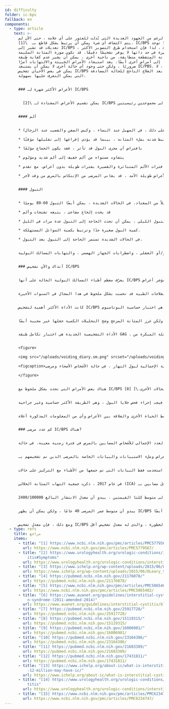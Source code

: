 ```yaml
---
id: difficulty
folder: ic-bps
fallback: en
components:
  - type: article
    text: >-
      على الرغم من الجهود العديدة التي بُذلت للعثور على أي علامة ، حتى الآن لم
      يتم اكتشاف أي شيء يمكن أن يرتبط بشكل قاطع بـ  \[1]. IC/BPS لا توجد
      تعديلات قد تشير إلى IC/BPS ، دون شك ، لذا فإن استخدام طرق التصوير الأكثر
      شهرة في حد ذاتها لا يوفر تشخيصًا دقيقًا. قد تكون صورة المثانة السليمة
      والمثانة المتقطعة متطابقة. من ناحية أخرى ، يمكن أن يشير عدم كفاية طبقة GAG
      إلى أمراض أخرى أيضًا. يعد استبعاد الأمراض الخبيثة والالتهابات أمرًا
      ضروريًا ، ولكن حتى وجود أي حالة أخرى لا يمكن أن يستبعد IC/PBS. لذلك ، لا
      يمكن في بعض الأحيان تشخيص IC/BPS إلا بعد العلاج الناجح للحالة المصادفة
      التي يمكن التعرف عليها بسهولة.


      ### الأعراض الأكثر شهرة لـ IC/BPS


        يمكن تقسيم الأعراض المعتادة لـ \[2] IC/BPS إلى مجموعتين رئيسيتين.


      #### ألم


      * ليس فقط مجرى البول والمثانة يمكن أن يتأثر ، ولكن أيضًا أسفل البطن أو منطقة الحوض أو العجان (علاوة على ذلك ، في المهبل عند النساء ، وكيس الصفن والقضيب عند الرجال)

      * قد ترتبط شدته بملء المثانة ، بينما قد يؤدي إفراغها إلى تقليلها مؤقتًا

      * بافتراض أن مجرى البول قد تأثر ، فقد يكون الجماع مؤلمًا

      * يتفاوت مستواه من ألم خفيف إلى ألم شديد ومؤلوم

      * في البداية ، يتم فصل فترات الألم المتناثرة والقصيرة بفترات طويلة بدون أعراض. مع تقدم IC/BPS ، يصبح الألم دائمًا ، ويمكن أن يحدث دون أي ارتباط بالإفراغ

      * حتى أثناء حالة مستقرة وخالية من الأعراض طويلة الأمد ، قد يعاني المرضى من الإنتكاس بالمرض من وقت لآخر.


      #### التبول


      * في البداية ، يكون التردد أعلى قليلاً من المعتاد. في الحالات الشديدة ، يمكن أيضًا التبول 60-80 يوميًا

      * قد يحدث إلحاح مفاجئ ، يتبعه تشنجات وألم

      * في الحالات الخفيفة ، لا يظهر التردد غير الطبيعي للتبول إلا في النهار. مع تطور التبول الليلي ، يمكن أن تحدث الحاجة إلى التبول عدة مرات في الليل.

      * كمية البول صغيرة جدًا وترتبط بكمية السوائل المستهلكة.

      * في الحالات الشديدة تستمر الحاجة إلى التبول بعد التبول.


      يختلف وجود هذه الأعراض باختلاف المرضى ويتأثر بعدة عوامل. وهي تناول أطعمة ومشروبات معينة ، وكمية الإجهاد البدني و/أو العقلي ، واضطرابات الجهاز الهضمي ، والتهابات المسالك البولية (UTIs ) و (عند النساء) الدورة الشهرية (عادة ما تكون الأعراض أسوأ بعد الإباضة).


      ### آنذاك والآن تشخيص IC/BPS


      يعرّف معظم أطباء المسالك البولية الحالة على أنها IC/BPS إذا استمرت الأعراض المميزة لفترة معينة (1.5-6 أشهر) بالنظر إلى أنه يمكن استبعاد كل مرض له أعراض مماثلة. يمكن لملء الاستبيانات تحديد وجود الأعراض ؛ مؤشر أعراض O’Leary-Sant هو أحد أكثر المؤشرات استخدامًا \[3]. ومع ذلك ، نظرًا لعدم وجود اختبارات عملية أو أي نوع آخر من الفحوصات التي يمكن أن تؤكد بشكل قاطع IC/BPS ، لا يمكن أبدًا تشخيص الحالة بدقة 100٪.


      لحسن الحظ ، هناك عدد كبير من الفحوصات التكميلية التي يمكن استخدامها لتحسين التشخيص ، ولكن أيضًا العلاجات الطبية قد تحسنت بشكل ملحوظ في هذا المجال في السنوات الأخيرة.


      كانت الأداة الأكثر أهمية لتشخيص IC/BPS هي اختبار حساسية البوتاسيوم (المعروف أيضًا باسم اختبار بارسونز أو PST). أكد هذا عدم كفاية طبقة GAG بسبب الألم الناتج عن غرس كلوريد البوتاسيوم في المثانة. \[4] (في حالة وجود طبقة GAG صحية ، لا يوجد ألم ملحوظ). ومع ذلك ، لم تكن هذه الأداة تنغز المريض بشكل غير ضروري فحسب ، بل كانت مزعجة أيضًا ، نظرًا لأن المرضى يعانون من ألم شديد بسبب المحلول نفسه. لم يوفر اختبار بارسونز معلومات للتحليل الكمي أيضًا. في نسخة لاحقة من اختبار الحساسية هذا (اختبار بارسونز المعدل) تم ملء المثانة بمحلول كلوريد البوتاسيوم المخفف لتحديد سعتها القصوى ، ثم تكررت نفس العملية بمحلول ملح فسيولوجي. أشارت نسبة القيمتين إلى حساسية جدار المثانة لتركيز البول. على الرغم من أنه يمكن استخدام اختبار بارسونز المعدل للقياسات الكمية أيضًا ، إلا أنه كان مزعج ومستهلك للوقت ، ولم تكن دقته أعلى من دقة من الإصدار الأصلي. نظرًا لهذه المشكلات ، لا ينصح بإجراء أي من الاختبارات في الإرشادات الحديثة. \[5] \[6]


      يعمل اختبار الليدوكائين بشكل معاكس. تعمل هذه المادة على تلطيف آلام المثانة ، لذلك نظرًا لأن مصدر الألم هو المثانة نفسها ، فإن الليدوكائين المُغرس يقلل من الأعراض في حالة التهاب المثانة الخلالي/متلازمة البروستاتا الحميد. \[7] تعتبر هذه الأداة بالتأكيد أكثر راحة من اختبار حساسية البوتاسيوم ، ولكن غرز المثانة المزعج وشح التحليلات الكمية جعلها غير محببة أيضًا.


      الأداة التشخيصية الجديدة هي اختبار تكامل طبقة GAG ، والذي تستخدم عينات التبول لمدة يومين ، وهو غير جراحية وغير مؤلمة أيضًا. يعتمد هذا الاختبار على حقيقة أنه لملاحظة العلاقة بين تركيز البول وقدرة المثانة ، لا داعي لغرس أي شيء ؛ محلول الأملاح الذائبة موجود بالفعل - في شكل بول نفسه. يعتمد تركيز مواد البول - بما في ذلك الأملاح - على كمية السائل المستهلك. يمكن قياس حجم كل إفراغ ليوم يستهلك فيه المريض أقل كمية ممكنة من السوائل ، ثم يمكن فعل الشيء نفسه في اليوم الثاني الذي يستهلك فيه المريض أكبر قدر ممكن من السوائل. في حالة وجود جدار مثانة سليم ، لا يوجد ارتباط بين متوسط الأحجام المفرغة وكمية السوائل. في المرحلة المبكرة من IC/BPS ، ينتج عن زيادة استهلاك السوائل زيادة في كمية البول بنسبة 30-50٪. مع تقدم المرض ، يزداد الفرق إلى 50-100٪ ؛ في الحالات الشديدة ، يمكن أن تكون 300-500٪. لذلك ، لا تشير عينات الإفراغ لمدة يومين فقط إلى جدار المثانة التالف ، ولكنها تصف أيضًا مقدار الضرر.وبالتالي ، فإن اختبار تكامل طبقة GAG يتيح التحليل الكمي أيضًا.​


      <figure>

      <img src="/uploads/voiding_diary.sm.png" srcset="/uploads/voiding_diary.png 2x, /uploads/voiding_diary.sm.png 1x" alt="voiding diary"/>

      <figcaption>الارتباط بين متوسط كمية البول أثناء النهار والكمية الإجمالية لبول النهار ، في حالة الأشخاص الأصحاء ومرضى   IC/BPS(انظر الشكل).</figcaption>

      </figure>


      هناك بعض الأمراض التي تحدث بشكل ملحوظ مع IC/BPS ؛ وجودهم قد يدعم التشخيص. تتكون هذه المجموعة من أعراض الحساسية ، والصداع النصفي ، ومتلازمة القولون العصبي ، وانتباذ بطانة الرحم ، والتهاب الفرج ، ومتلازمة التعب المزمن ، ومتلازمة سجوجرن ، واضطراب الهلع ، والعديد من الحالات الأخرى.\[ [8]


      يوصى بإجراء تنظير المثانة منخفض الضغط إذا كان هناك دم في البول ، أو إذا كان فحص الخلايا في البول يشير إلى احتمال حدوث عملية خبيثة (أو كانت هناك نتيجة إيجابية لا لبس فيها) ، أو إذا ساءت حالة المريض على الرغم من العلاج المشترك الذي يتلقاه ، لفحصه. ما إذا كان سرطان المثانة أو مرض آخر له أعراض مماثلة موجودًا. يتم أخذ عينة من الغشاء المخاطي للمثانة فقط إذا كشفت صورة تنظير المثانة عن مناطق قد تشير إلى ورم خبيث. إذا لم يؤد تنظير المثانة إلى إثارة الاشتباه في وجود ورم خبيث ، فيجب إجراء فحص خلايا البول ، وهي الطريقة الأكثر حساسية وغير جراحية.


      يوفر تسجيل سوابق المريض معلومات مفيدة أيضًا. لا ينبغي أن يشمل ذلك الأعراض الحالية فحسب ، بل يجب أن يشمل أيضًا تاريخ العدوى المبكرة ، والأمراض الأخرى التي يعانون منها (تركز بشكل أساسي على أمراض المناعة الذاتية واضطرابات الجهاز الهضمي) ، والأدوية و/أو المضادات الحيوية التي تم تناولها أو تناولها من قبل ، والنظام الغذائي للمرضى خصائص نمط الحياة الأخرى والعلاقة بين الأعراض وأي من المعلومات المذكورة أعلاه.


      ### كم عدد مرضى IC/BPS هناك?


      يمكن عادةً وصف حدوث المرض بنوعين من البيانات. التشخيص الغير مباشر يعني الحالات المسجلة حديثًا خلال فترة معينة (عادة ما تكون سنة). الانتشار ، من ناحية أخرى ، يعني العدد الإجمالي للأشخاص المصابين بالمرض في فترة زمنية معينة. في حالة IC/BPS ، والتي يبدو أنها حالة تدوم مدى الحياة ، تكون البيانات الأخيرة ذات صلة.


      تستند التقديرات الدولية للانتشار على وجود الأعراض وملء الاستبيانات والبيانات الخاصة بالمرضى الذين تم تشخيصهم بـ IC/BPS. عادة ما يشار إلى عدد الأشخاص المتأثرين بـ IC/BPS بـ 100،000 شخص.


      ومع ذلك ، لم يتم توحيد الاستبيانات ولا طريقة تقييمها. لخصت بعض الدراسات التي استخدمت فقط البيانات التي تم جمعها من الأطباء مع التركيز على حالات IC/BPS المشخصة إلى انتشار 45-197/100000. من ناحية أخرى ، قدر مسح تم فيه الاتصال بالأسر عن طريق الهاتف 1900-4200/100000 \[9]رجل و 2750-6350/100000 امرأة متأثرة بـ IC/BPS. تم تشخيص 10٪ فقط من المجموعة الأخيرة. \[10] \[11] وفقًا لبحث آخر قائم على الإبلاغ الذاتي عبر البريد الإلكتروني ، يمكن أن يؤثر IC/BPS على 258-13114/100000 شخص ، اعتمادًا على طريقة الحسابات. [12]


      في عام 2017 ، ذكرت جمعية التهاب المثانة الخلالي (ICA) أنه في الولايات المتحدة وحدها ، هناك 3-8 ملايين امرأة و1-4 ملايين رجل مصابين بـ IC/BPS  [13]


      في السنوات الأخيرة ، يبدو أن هذا التقدير قد تم قبوله من قبل العديد من الأوراق والمنظمات ذات الصلة. [14] ، [15] بالنظر إلى متوسط كلتا القيمتين ، يبدو أن معدل الانتشار البالغ 2400/100000 .


      يبدو أن متوسط عمر المرضى 40 عامًا ، ولكن يمكن أن يظهر IC/BPS في سن أصغر أو أكبر أيضًا.


      ومع ذلك ، فإن معدل تشخيص IC/BPS أقل من 5-10٪ ، حتى في البلدان ذات الرعاية الصحية الأكثر تقدمًا. لا يوجد اضطراب آخر بهذه الخطورة ، والذي له معدل تشخيص أقل.
  - type: refs
    title: مراجع
    items:
      - title: "[1] https://www.ncbi.nlm.nih.gov/pmc/articles/PMC5779567/"
        url: https://www.ncbi.nlm.nih.gov/pmc/articles/PMC5779567/
      - title: "[2] https://www.urologyhealth.org/urologic-conditions/interstitial-cyst\
          itis#Symptoms"
        url: https://www.urologyhealth.org/urologic-conditions/interstitial-cystitis#Symptoms
      - title: "[3] https://www.ichelp.org/wp-content/uploads/2015/06/OLeary_Sant.pdf"
        url: https://www.ichelp.org/wp-content/uploads/2015/06/OLeary_Sant.pdf
      - title: "[4] https://pubmed.ncbi.nlm.nih.gov/21176078/"
        url: https://pubmed.ncbi.nlm.nih.gov/21176078/
      - title: "[5] https://www.ncbi.nlm.nih.gov/pmc/articles/PMC5065402/"
        url: https://www.ncbi.nlm.nih.gov/pmc/articles/PMC5065402/
      - title: "[6] https://www.auanet.org/guidelines/interstitial-cystitis/bladder-pai\
          n-syndrome-(2011-amended-2014)"
        url: https://www.auanet.org/guidelines/interstitial-cystitis/bladder-pain-syndrome-(2011-amended-2014)
      - title: "[7] https://pubmed.ncbi.nlm.nih.gov/25917728/"
        url: https://pubmed.ncbi.nlm.nih.gov/25917728/
      - title: "[8] https://pubmed.ncbi.nlm.nih.gov/15119315/"
        url: https://pubmed.ncbi.nlm.nih.gov/15119315/
      - title: "[9] https://pubmed.ncbi.nlm.nih.gov/16006901/"
        url: https://pubmed.ncbi.nlm.nih.gov/16006901/
      - title: "[10] https://pubmed.ncbi.nlm.nih.gov/23164386/"
        url: https://pubmed.ncbi.nlm.nih.gov/23164386/
      - title: "[11] https://pubmed.ncbi.nlm.nih.gov/21683389/"
        url: https://pubmed.ncbi.nlm.nih.gov/21683389/
      - title: "[12] https://pubmed.ncbi.nlm.nih.gov/17431811/"
        url: https://pubmed.ncbi.nlm.nih.gov/17431811/
      - title: "[13] https://www.ichelp.org/about-ic/what-is-interstitial-cystitis/4-to\
          -12-million-may-have-ic/"
        url: https://www.ichelp.org/about-ic/what-is-interstitial-cystitis/4-to-12-million-may-have-ic/
      - title: "[14] https://www.urologyhealth.org/urologic-conditions/interstitial-cys\
          titis"
        url: https://www.urologyhealth.org/urologic-conditions/interstitial-cystitis
      - title: "[15] https://www.ncbi.nlm.nih.gov/pmc/articles/PMC6234747/"
        url: https://www.ncbi.nlm.nih.gov/pmc/articles/PMC6234747/
---
```

